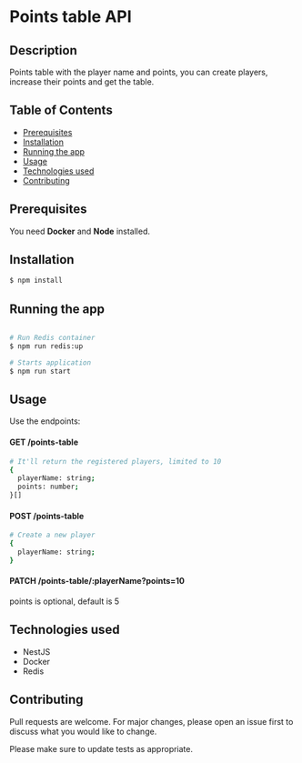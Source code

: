 # Points table API

## Description
Points table with the player name and points, you can create players, increase their points and get the table.

## Table of Contents 
- [Prerequisites](#prerequisites)
- [Installation](#installation)
- [Running the app](#running-the-app)
- [Usage](#usage)
- [Technologies used](#technologies-used)
- [Contributing](#contributing)

 <a id="prerequisites"></a>
## Prerequisites
You need **Docker** and **Node** installed.

 <a id="installation"></a>
## Installation
```bash
$ npm install
```

 <a id="running-the-app"></a>
## Running the app
```bash

# Run Redis container
$ npm run redis:up

# Starts application
$ npm run start
```

 <a id="usage"></a>
## Usage
Use the endpoints:

#### GET /points-table
```bash
# It'll return the registered players, limited to 10
{
  playerName: string;
  points: number;
}[]
```

#### POST /points-table
```bash
# Create a new player
{
  playerName: string;
}
``` 
 
#### PATCH /points-table/:playerName?points=10
points is optional, default is 5

 <a id="technologies-used"></a>
## Technologies used
* NestJS
* Docker
* Redis

 <a id="contributing"></a>
## Contributing

Pull requests are welcome. For major changes, please open an issue first
to discuss what you would like to change.

Please make sure to update tests as appropriate.
